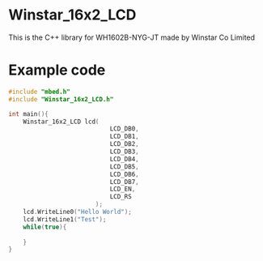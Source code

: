 # Winstar_16x2_LCD
This is the C++ library for WH1602B-NYG-JT made by Winstar Co Limited

# Example code
``` C++
#include "mbed.h"
#include "Winstar_16x2_LCD.h"

int main(){
    Winstar_16x2_LCD lcd(
                            LCD_DB0,
                            LCD_DB1,
                            LCD_DB2,
                            LCD_DB3,
                            LCD_DB4,
                            LCD_DB5,
                            LCD_DB6,
                            LCD_DB7,
                            LCD_EN,
                            LCD_RS
                        );
    lcd.WriteLine0("Hello World");
    lcd.WriteLine1("Test");
    while(true){
        
    }
}
```
